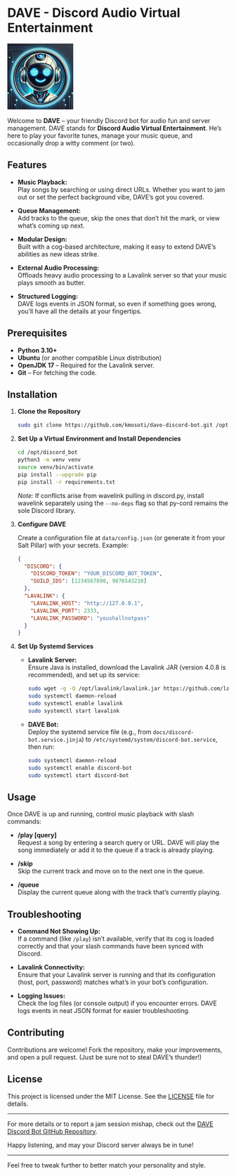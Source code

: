 # DAVE - Discord Audio Virtual Entertainment

<a href="https://github.com/kmosoti/dave-discord-bot">
  <img src="dave_profile.png" alt="DAVE Profile" width="150px">
</a>

Welcome to **DAVE** – your friendly Discord bot for audio fun and server management. DAVE stands for **Discord Audio Virtual Entertainment**. He’s here to play your favorite tunes, manage your music queue, and occasionally drop a witty comment (or two).

## Features

- **Music Playback:**  
  Play songs by searching or using direct URLs. Whether you want to jam out or set the perfect background vibe, DAVE’s got you covered.

- **Queue Management:**  
  Add tracks to the queue, skip the ones that don’t hit the mark, or view what’s coming up next.

- **Modular Design:**  
  Built with a cog-based architecture, making it easy to extend DAVE’s abilities as new ideas strike.

- **External Audio Processing:**  
  Offloads heavy audio processing to a Lavalink server so that your music plays smooth as butter.

- **Structured Logging:**  
  DAVE logs events in JSON format, so even if something goes wrong, you’ll have all the details at your fingertips.

## Prerequisites

- **Python 3.10+**
- **Ubuntu** (or another compatible Linux distribution)
- **OpenJDK 17** – Required for the Lavalink server.
- **Git** – For fetching the code.

## Installation

1. **Clone the Repository**

   ```bash
   sudo git clone https://github.com/kmosoti/dave-discord-bot.git /opt/discord_bot
   ```

2. **Set Up a Virtual Environment and Install Dependencies**

   ```bash
   cd /opt/discord_bot
   python3 -m venv venv
   source venv/bin/activate
   pip install --upgrade pip
   pip install -r requirements.txt
   ```

   *Note:* If conflicts arise from wavelink pulling in discord.py, install wavelink separately using the `--no-deps` flag so that py-cord remains the sole Discord library.

3. **Configure DAVE**

   Create a configuration file at `data/config.json` (or generate it from your Salt Pillar) with your secrets. Example:

   ```json
   {
     "DISCORD": {
       "DISCORD_TOKEN": "YOUR_DISCORD_BOT_TOKEN",
       "GUILD_IDS": [1234567890, 9876543210]
     },
     "LAVALINK": {
       "LAVALINK_HOST": "http://127.0.0.1",
       "LAVALINK_PORT": 2333,
       "LAVALINK_PASSWORD": "youshallnotpass"
     }
   }
   ```

4. **Set Up Systemd Services**

   - **Lavalink Server:**  
     Ensure Java is installed, download the Lavalink JAR (version 4.0.8 is recommended), and set up its service:

     ```bash
     sudo wget -q -O /opt/lavalink/lavalink.jar https://github.com/lavalink-devs/Lavalink/releases/download/4.0.8/Lavalink.jar
     sudo systemctl daemon-reload
     sudo systemctl enable lavalink
     sudo systemctl start lavalink
     ```

   - **DAVE Bot:**  
     Deploy the systemd service file (e.g., from `docs/discord-bot.service.jinja`) to `/etc/systemd/system/discord-bot.service`, then run:

     ```bash
     sudo systemctl daemon-reload
     sudo systemctl enable discord-bot
     sudo systemctl start discord-bot
     ```

## Usage

Once DAVE is up and running, control music playback with slash commands:

- **/play [query]**  
  Request a song by entering a search query or URL. DAVE will play the song immediately or add it to the queue if a track is already playing.

- **/skip**  
  Skip the current track and move on to the next one in the queue.

- **/queue**  
  Display the current queue along with the track that’s currently playing.

## Troubleshooting

- **Command Not Showing Up:**  
  If a command (like `/play`) isn’t available, verify that its cog is loaded correctly and that your slash commands have been synced with Discord.

- **Lavalink Connectivity:**  
  Ensure that your Lavalink server is running and that its configuration (host, port, password) matches what’s in your bot’s configuration.

- **Logging Issues:**  
  Check the log files (or console output) if you encounter errors. DAVE logs events in neat JSON format for easier troubleshooting.

## Contributing

Contributions are welcome! Fork the repository, make your improvements, and open a pull request. (Just be sure not to steal DAVE’s thunder!)

## License

This project is licensed under the MIT License. See the [LICENSE](LICENSE) file for details.

---

For more details or to report a jam session mishap, check out the [DAVE Discord Bot GitHub Repository](https://github.com/kmosoti/dave-discord-bot).

Happy listening, and may your Discord server always be in tune!

---

Feel free to tweak further to better match your personality and style.